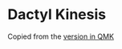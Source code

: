 # Dactyl Kinesis

Copied from the [version in QMK](https://github.com/qmk/qmk_firmware/blob/fd65bd5ae014565d333195285b154d9eeca9294b/keyboards/handwired/dactyl_kinesis/readme.md#L4)
